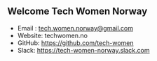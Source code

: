 ## Welcome Tech Women Norway

- Email : <tech.women.norway@gmail.com>
- Website: techwomen.no
- GitHub: https://github.com/tech-women
- Slack: https://tech-women-norway.slack.com
